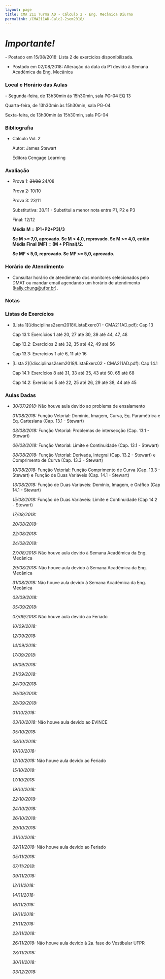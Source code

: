 ```yaml
---
layout: page
title: CMA 211 Turma AD - Cálculo 2 - Eng. Mecânica Diurno
permalink: /CMA211AD-Calc2-2sem2018/
---
```

<h1><b><i>Importante!</i></b></h1>
- Postado em 15/08/2018: Lista 2 de exercícios disponibilizada.

- Postado em 02/08/2018: Alteração da data da P1 devido à Semana Acadêmica da Eng. Mecânica

<h3>Local e Horário das Aulas</h3>
- Segunda-feira, de 13h30min às 15h30min, sala <strike>PG-04</strike> EQ 13

  Quarta-feira, de 13h30min às 15h30min, sala PG-04
  
  Sexta-feira, de 13h30min às 15h30min, sala PG-04
  
<h3>Bibliografia</h3>

- Cálculo Vol. 2

  Autor: James Stewart

  Editora Cengage Learning



<h3>Avaliação</h3>

- Prova 1: <strike>31/08</strike> 24/08

  Prova 2: 10/10
  
  Prova 3: 23/11
  
  Substitutiva: 30/11 - Substitui a menor nota entre P1, P2 e P3
  
  Final: 12/12

  <b>Média M = (P1+P2+P3)/3</b>

  <b>Se M >= 7,0, aprovado. Se M < 4,0, reprovado. Se M >= 4,0, então Média Final (MF) = (M + PFinal)/2.</b>

  <b>Se MF < 5,0, reprovado. Se MF >= 5,0, aprovado.</b>
 

<h3>Horário de Atendimento</h3>

- Consultar horário de atendimento dos monitores selecionados pelo DMAT ou mandar email agendando um horário de atendimento (kally.chung@ufpr.br).

<h3>Notas</h3>

<h3>Listas de Exercícios</h3>

- [Lista 1](/disciplinas2sem2018/ListaExerc01 - CMA211AD.pdf): Cap 13

  Cap 13.1: Exercícios 1 até 20, 27 até 30, 39 até 44, 47, 48
  
  Cap 13.2: Exercícios 2 até 32, 35 até 42, 49 até 56
  
  Cap 13.3: Exercícios 1 até 6, 11 até 16
  
- [Lista 2](/disciplinas2sem2018/ListaExerc02 - CMA211AD.pdf): Cap 14.1

  Cap 14.1: Exercícios 8 até 31, 33 até 35, 43 até 50, 65 até 68
  
  Cap 14.2: Exercícios 5 até 22, 25 até 26, 29 até 38, 44 até 45


<h3>Aulas Dadas</h3>

- _30/07/2018:_ Não houve aula devido ao problema de ensalamento

  _01/08/2018:_ Função Vetorial: Domínio, Imagem, Curva, Eq. Paramétrica e Eq. Cartesiana (Cap. 13.1 - Stewart)
  
  _03/08/2018:_ Função Vetorial: Problemas de intersecção (Cap. 13.1 - Stewart)

  _06/08/2018:_ Função Vetorial: Limite e Continuidade (Cap. 13.1 - Stewart)
  
  _08/08/2018:_ Função Vetorial: Derivada, Integral (Cap. 13.2 - Stewart) e Comprimento de Curva (Cap. 13.3 - Stewart)
  
  _10/08/2018:_ Função Vetorial: Função Comprimento de Curva (Cap. 13.3 - Stewart) e Função de Duas Variáveis (Cap. 14.1 - Stewart)
  
  _13/08/2018:_ Função de Duas Variáveis: Domínio, Imagem, e Gráfico (Cap 14.1 - Stewart) 
  
  _15/08/2018:_ Função de Duas Variáveis: Limite e Continuidade (Cap 14.2 - Stewart)
  
  _17/08/2018:_ 
  
  _20/08/2018:_ 
  
  _22/08/2018:_ 
  
  _24/08/2018:_ 
  
  _27/08/2018:_ Não houve aula devido à Semana Acadêmica da Eng. Mecânica
  
  _29/08/2018:_ Não houve aula devido à Semana Acadêmica da Eng. Mecânica
  
  _31/08/2018:_ Não houve aula devido à Semana Acadêmica da Eng. Mecânica
  
  _03/09/2018:_ 
  
  _05/09/2018:_  
  
  _07/09/2018:_ Não houve aula devido ao Feriado
  
  _10/09/2018:_  
  
  _12/09/2018:_  
  
  _14/09/2018:_  
  
  _17/09/2018:_  
  
  _19/09/2018:_  
  
  _21/09/2018:_  
  
  _24/09/2018:_  
  
  _26/09/2018:_  
  
  _28/09/2018:_  
  
  _01/10/2018:_  
  
  _03/10/2018:_ Não houve aula devido ao EVINCE
  
  _05/10/2018:_  
  
  _08/10/2018:_  
  
  _10/10/2018:_  
  
  _12/10/2018:_ Não houve aula devido ao Feriado 
  
  _15/10/2018:_  
  
  _17/10/2018:_  
  
  _19/10/2018:_  
  
  _22/10/2018:_  
  
  _24/10/2018:_  
  
  _26/10/2018:_  
  
  _29/10/2018:_  
  
  _31/10/2018:_  
  
  _02/11/2018:_ Não houve aula devido ao Feriado 
  
  _05/11/2018:_  
  
  _07/11/2018:_  
  
  _09/11/2018:_  
  
  _12/11/2018:_  
  
  _14/11/2018:_  
  
  _16/11/2018:_  
  
  _19/11/2018:_  
  
  _21/11/2018:_  
  
  _23/11/2018:_  
  
  _26/11/2018:_ Não houve aula devido à 2a. fase do Vestibular UFPR 
  
  _28/11/2018:_  
  
  _30/11/2018:_  
  
  _03/12/2018:_ 
